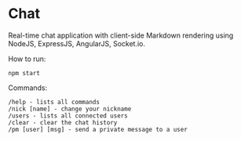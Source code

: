 Chat
===========

Real-time chat application with client-side Markdown rendering using NodeJS, ExpressJS, AngularJS, Socket.io.


How to run:
~~~~
npm start
~~~~

Commands:
~~~~
/help - lists all commands
/nick [name] - change your nickname
/users - lists all connected users
/clear - clear the chat history
/pm [user] [msg] - send a private message to a user
~~~~
